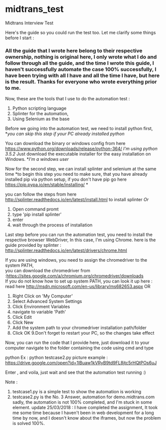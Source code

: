 # midtrans_test
Midtrans Interview Test


Here's the guide so you could run the test too.
Let me clarify some things before I start :
### All the guide that I wrote here belong to their respective ownership, nothing is original here, I only wrote what I do and follow through all the guide, and the time I wrote this guide, I haven't successfully automate the case 100% successfully, I have been trying with all I have and all the time I have, but here is the result. Thanks for everyone who wrote everything prior to me. ###

Now, these are the tools that I use to do the automation test :
1. Python scripting language
2. Splinter for the automation,
3. Using Selenium as the base

Before we going into the automation test, we need to install python first, **you can skip this step if your PC already installed python*

You can download the binary or windows config from here https://www.python.org/downloads/release/python-364/
*I'm using python 3.5.2*
Just download the executable installer for the easy installation on Windows. **I'm a windows user*

Now for the second step, we can install splinter and selenium at the same time
*to begin this step you need to make sure, that you have already installed pip via python setup, if you don't have pip go here https://pip.pypa.io/en/stable/installing/ *

you can follow the steps from here http://splinter.readthedocs.io/en/latest/install.html to install splinter
*Or*
1. Open command promt
2. type 'pip install splinter'
3. enter
4. wait through the process of installation

Last step before you can run the automation test, you need to install the respective browser WebDriver,
In this case, I'm using Chrome.
here is the guide provided by splinter : http://splinter.readthedocs.io/en/latest/drivers/chrome.html

If you are using windows, you need to assign the chromedriver to the system PATH,<br>
you can download the chromedriver from :https://sites.google.com/a/chromium.org/chromedriver/downloads</br>
If you do not know how to set up system PATH, you can look it up here :
read here http://msdn.microsoft.com/en-us/library/ms682653.aspx
OR
1. Right Click on 'My Computer' 
2. Select Advanced System Settings
3. Click Environment Variables
4. navigate to variable 'Path'
5. Click Edit
6. Click New
7. Add the system path to your chromedriver installation path/folder
8. Click OK
9.Don't forget to restart your PC, so the changes take effect

Now, you can run the code that I provide here, just download it to your computer
navigate to the folder containing the code using cmd
and type

python <program name>
  Ex : python testcase2.py
  picture example :
  https://drive.google.com/open?id=1lBuaw1kVRyB9td9FL8jtc5rHQtPOs6uJ
  
  Enter , and voila, just wait and see that the automation test running :)
  
  Note :
  1. testcase1.py is a simple test to show the automation is working
  2. testcase2.py is the No. 3 Answer, automation for demo.midtrans.com
    sadly, the automation is not 100% completed, and I'm stuck in some element.
    update 25/03/2018 : I have completed the assignment, It took me some time because I haven't been in web development for a long time by now, and I doesn't know about the iframes, but now the problem is solved 100%.
